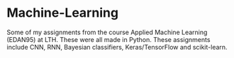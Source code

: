 # Machine-Learning
Some of my assignments from the course Applied Machine Learning (EDAN95) at LTH. These were all made in Python. These assignments include CNN, RNN, Bayesian classifiers, Keras/TensorFlow and scikit-learn.
